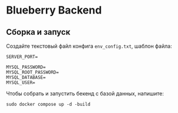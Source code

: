 # Blueberry Backend

## Сборка и запуск

Создайте текстовый файл конфига `env_config.txt`, шаблон файла:

```
SERVER_PORT=

MYSQL_PASSWORD=
MYSQL_ROOT_PASSWORD=
MYSQL_DATABASE=
MYSQL_USER=
```

Чтобы собрать и запустить бекенд с базой данных, напишите:

```
sudo docker compose up -d -build
```